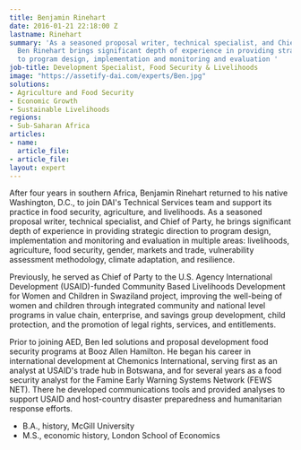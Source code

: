 ```yaml
---
title: Benjamin Rinehart
date: 2016-01-21 22:18:00 Z
lastname: Rinehart
summary: 'As a seasoned proposal writer, technical specialist, and Chief of Party,
  Ben Rinehart brings significant depth of experience in providing strategic direction
  to program design, implementation and monitoring and evaluation '
job-title: Development Specialist, Food Security & Livelihoods
image: "https://assetify-dai.com/experts/Ben.jpg"
solutions:
- Agriculture and Food Security
- Economic Growth
- Sustainable Livelihoods
regions:
- Sub-Saharan Africa
articles:
- name: 
  article_file: 
- article_file: 
layout: expert
---
```


After four years in southern Africa, Benjamin Rinehart returned to his native Washington, D.C., to join DAI's Technical Services team and support its practice in food security, agriculture, and livelihoods. As a seasoned proposal writer, technical specialist, and Chief of Party, he brings significant depth of experience in providing strategic direction to program design, implementation and monitoring and evaluation in multiple areas: livelihoods, agriculture, food security, gender, markets and trade, vulnerability assessment methodology, climate adaptation, and resilience.

Previously, he served as Chief of Party to the U.S. Agency International Development (USAID)-funded Community Based Livelihoods Development for Women and Children in Swaziland project, improving the well-being of women and children through integrated community and national level programs in value chain, enterprise, and savings group development, child protection, and the promotion of legal rights, services, and entitlements.

Prior to joining AED, Ben led solutions and proposal development food security programs at Booz Allen Hamilton. He began his career in international development at Chemonics International, serving first as an analyst at USAID's trade hub in Botswana, and for several years as a food security analyst for the Famine Early Warning Systems Network (FEWS NET). There he developed communications tools and provided analyses to support USAID and host-country disaster preparedness and humanitarian response efforts.

* B.A., history, McGill University
* M.S., economic history, London School of Economics

